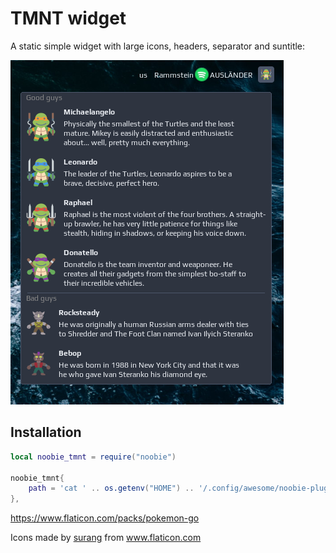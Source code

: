 # TMNT widget

A static simple widget with large icons, headers, separator and suntitle:

![screenshot](./screenshots/screenshot.png)

## Installation

```lua
local noobie_tmnt = require("noobie")

noobie_tmnt{ 
    path = 'cat ' .. os.getenv("HOME") .. '/.config/awesome/noobie-plugins/tmnt/tmnt.json' 
},
```


https://www.flaticon.com/packs/pokemon-go

<div>Icons made by <a href="https://www.flaticon.com/authors/surang" title="surang">surang</a> from <a href="https://www.flaticon.com/" title="Flaticon">www.flaticon.com</a></div>